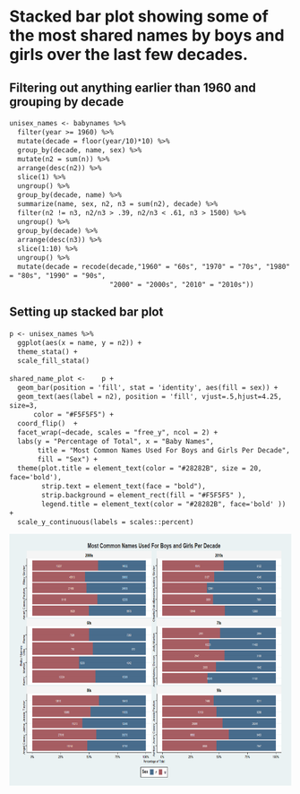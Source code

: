 # Stacked bar plot showing some of the most shared names by boys and girls over the last few decades.


## Filtering out anything earlier than 1960 and grouping by decade

````
unisex_names <- babynames %>%
  filter(year >= 1960) %>%
  mutate(decade = floor(year/10)*10) %>%
  group_by(decade, name, sex) %>%
  mutate(n2 = sum(n)) %>%
  arrange(desc(n2)) %>% 
  slice(1) %>%
  ungroup() %>% 
  group_by(decade, name) %>%
  summarize(name, sex, n2, n3 = sum(n2), decade) %>%
  filter(n2 != n3, n2/n3 > .39, n2/n3 < .61, n3 > 1500) %>%
  ungroup() %>% 
  group_by(decade) %>% 
  arrange(desc(n3)) %>% 
  slice(1:10) %>% 
  ungroup() %>% 
  mutate(decade = recode(decade,"1960" = "60s", "1970" = "70s", "1980" = "80s", "1990" = "90s",
                         "2000" = "2000s", "2010" = "2010s"))
````

## Setting up stacked bar plot

````
p <- unisex_names %>%
  ggplot(aes(x = name, y = n2)) +
  theme_stata() +
  scale_fill_stata()
  
shared_name_plot <-    p +
  geom_bar(position = 'fill', stat = 'identity', aes(fill = sex)) +
  geom_text(aes(label = n2), position = 'fill', vjust=.5,hjust=4.25, size=3, 
      color = "#F5F5F5") +
  coord_flip()  +
  facet_wrap(~decade, scales = "free_y", ncol = 2) +
  labs(y = "Percentage of Total", x = "Baby Names",
       title = "Most Common Names Used For Boys and Girls Per Decade",
       fill = "Sex") +
  theme(plot.title = element_text(color = "#28282B", size = 20, face='bold'),
        strip.text = element_text(face = "bold"),
        strip.background = element_rect(fill = "#F5F5F5" ),
        legend.title = element_text(color = "#28282B", face='bold' )) + 
  scale_y_continuous(labels = scales::percent)
````  
  
  <img src="/shared_baby_names/shared_name_plot.png" width="750" height="450" />
